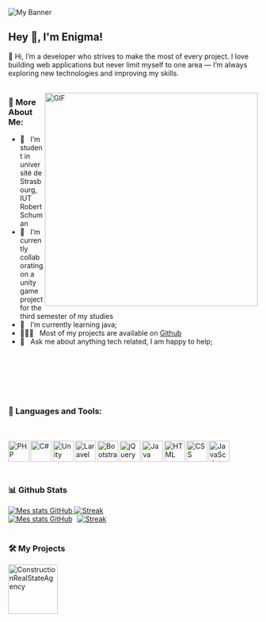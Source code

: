 ![My Banner](https://github.com/wmohseni7/wmohseni7/blob/main/assets/images/45044791_9105998.png)
## Hey 👋, I'm Enigma!

👋 Hi, I’m a developer who strives to make the most of every project.
I love building web applications but never limit myself to one area — I’m always exploring new technologies and improving my skills.
<br/>
<br/>

<img align="right" alt="GIF" src="https://raw.githubusercontent.com/wmohseni7/wmohseni7/main/assets/images/06f21a161921919.63cd7887d0a70.gif" width="430px"/>
  
### 🧐 More About Me:

- 🔭 &nbsp; I’m student in université de Strasbourg, IUT Robert Schuman
- 🤝 &nbsp; I’m currently collaborating on a unity game project for the third semester of my studies
- 🌱 &nbsp; I’m currently learning java; 
- 👨🏻‍💻 &nbsp; Most of my projects are available on [Github](https://github.com/wmohseni7?tab=repositories)
- 💬 &nbsp; Ask me about anything tech related, I am happy to help;

<br>
<br>
<br>
<br>
<br>

### 🔨 Languages and Tools:

<br>
<br>

  <!-- PHP -->
  <a href="https://www.php.net/" target="_blank">
    <img align="left" src="https://raw.githubusercontent.com/wmohseni7/wmohseni7/main/assets/images/languages/php.png" alt="PHP" height="42px"/>
  </a>

  <!-- C# -->
  <a href="https://learn.microsoft.com/dotnet/csharp/" target="_blank">
    <img align="left" src="https://raw.githubusercontent.com/wmohseni7/wmohseni7/main/assets/images/languages/csharp.png" alt="C#" height="42px"/>
  </a>

  <!-- Unity -->
  <a href="https://unity.com/" target="_blank">
    <img align="left" src="https://raw.githubusercontent.com/wmohseni7/wmohseni7/main/assets/images/languages/unity.png" alt="Unity" height="42px"/>
  </a>

  <!-- Laravel -->
  <a href="https://laravel.com/" target="_blank">
    <img align="left" src="https://raw.githubusercontent.com/wmohseni7/wmohseni7/main/assets/images/languages/laravel.png" alt="Laravel" height="42px"/>
  </a>

  <!-- Bootstrap -->
  <a href="https://getbootstrap.com/" target="_blank">
    <img align="left" src="https://raw.githubusercontent.com/wmohseni7/wmohseni7/main/assets/images/languages/bootstrap.png" alt="Bootstrap" height="42px"/>
  </a>

  <!-- jQuery -->
  <a href="https://jquery.com/" target="_blank">
    <img align="left" src="https://raw.githubusercontent.com/wmohseni7/wmohseni7/main/assets/images/languages/jquery.png" alt="jQuery" height="42px"/>
  </a>

  <!-- Java -->
  <a href="https://www.java.com/" target="_blank">
    <img align="left" src="https://raw.githubusercontent.com/wmohseni7/wmohseni7/main/assets/images/languages/java.png" alt="Java" height="42px"/>
  </a>

  <!-- HTML -->
  <a href="https://developer.mozilla.org/docs/Web/HTML" target="_blank">
    <img align="left" src="https://raw.githubusercontent.com/wmohseni7/wmohseni7/main/assets/images/languages/html.png" alt="HTML" height="42px"/>
  </a>

  <!-- CSS -->
  <a href="https://developer.mozilla.org/docs/Web/CSS" target="_blank">
    <img align="left" src="https://raw.githubusercontent.com/wmohseni7/wmohseni7/main/assets/images/languages/css.png" alt="CSS" height="42px"/>
  </a>

  <!-- JavaScript -->
  <a href="https://developer.mozilla.org/docs/Web/JavaScript" target="_blank">
    <img align="left" src="https://raw.githubusercontent.com/wmohseni7/wmohseni7/main/assets/images/languages/javascript.png" alt="JavaScript" height="42px"/>
  </a>
</p>



<br>
<br>
<br>


### 📊 Github Stats
<a href="https://github.com/anuraghazra/github-readme-stats">
  <img src="https://github-readme-stats.vercel.app/api?username=wmohseni7&show_icons=true&theme=transparent" alt="Mes stats GitHub" />
</a>
<a href="https://git.io/streak-stats">
  <img src="https://streak-stats.demolab.com?user=wmohseni7&theme=transparent" alt="Streak" />
</a>

<div style="display: flex; gap: 10px; align-items: center;">
  <a href="https://github.com/anuraghazra/github-readme-stats">
    <img src="https://github-readme-stats.vercel.app/api?username=wmohseni7&show_icons=true&theme=transparent" alt="Mes stats GitHub" />
  </a>
  <a href="https://git.io/streak-stats">
    <img src="https://streak-stats.demolab.com?user=wmohseni7&theme=transparent" alt="Streak" />
  </a>
</div>







<br>

### 🛠️ My Projects
<a href="https://github.com/wmohseni7/ConstructionRealStateAgency" target="_blank">
  <img alt="ConstructionRealStateAgency" src="https://raw.githubusercontent.com/wmohseni7/wmohseni7/main/assets/images/projects/construction.png" height="100px">
</a>

